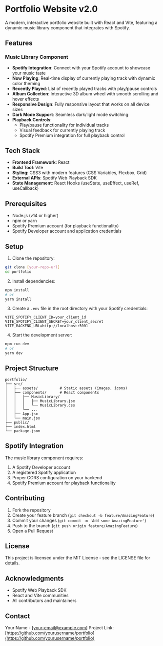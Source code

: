 # Portfolio Website v2.0

A modern, interactive portfolio website built with React and Vite, featuring a dynamic music library component that integrates with Spotify.

## Features

### Music Library Component
- **Spotify Integration**: Connect with your Spotify account to showcase your music taste
- **Now Playing**: Real-time display of currently playing track with dynamic color theming
- **Recently Played**: List of recently played tracks with play/pause controls
- **Album Collection**: Interactive 3D album wheel with smooth scrolling and hover effects
- **Responsive Design**: Fully responsive layout that works on all device sizes
- **Dark Mode Support**: Seamless dark/light mode switching
- **Playback Controls**: 
  - Play/pause functionality for individual tracks
  - Visual feedback for currently playing track
  - Spotify Premium integration for full playback control

## Tech Stack

- **Frontend Framework**: React
- **Build Tool**: Vite
- **Styling**: CSS3 with modern features (CSS Variables, Flexbox, Grid)
- **External APIs**: Spotify Web Playback SDK
- **State Management**: React Hooks (useState, useEffect, useRef, useCallback)

## Prerequisites

- Node.js (v14 or higher)
- npm or yarn
- Spotify Premium account (for playback functionality)
- Spotify Developer account and application credentials

## Setup

1. Clone the repository:
```bash
git clone [your-repo-url]
cd portfolio
```

2. Install dependencies:
```bash
npm install
# or
yarn install
```

3. Create a `.env` file in the root directory with your Spotify credentials:
```env
VITE_SPOTIFY_CLIENT_ID=your_client_id
VITE_SPOTIFY_CLIENT_SECRET=your_client_secret
VITE_BACKEND_URL=http://localhost:5001
```

4. Start the development server:
```bash
npm run dev
# or
yarn dev
```

## Project Structure

```
portfolio/
├── src/
│   ├── assets/          # Static assets (images, icons)
│   ├── components/      # React components
│   │   ├── MusicLibrary/
│   │   │   ├── MusicLibrary.jsx
│   │   │   └── MusicLibrary.css
│   │   └── ...
│   ├── App.jsx
│   └── main.jsx
├── public/
├── index.html
└── package.json
```

## Spotify Integration

The music library component requires:
1. A Spotify Developer account
2. A registered Spotify application
3. Proper CORS configuration on your backend
4. Spotify Premium account for playback functionality

## Contributing

1. Fork the repository
2. Create your feature branch (`git checkout -b feature/AmazingFeature`)
3. Commit your changes (`git commit -m 'Add some AmazingFeature'`)
4. Push to the branch (`git push origin feature/AmazingFeature`)
5. Open a Pull Request

## License

This project is licensed under the MIT License - see the LICENSE file for details.

## Acknowledgments

- Spotify Web Playback SDK
- React and Vite communities
- All contributors and maintainers

## Contact

Your Name - [your-email@example.com]
Project Link: [https://github.com/yourusername/portfolio](https://github.com/yourusername/portfolio)
